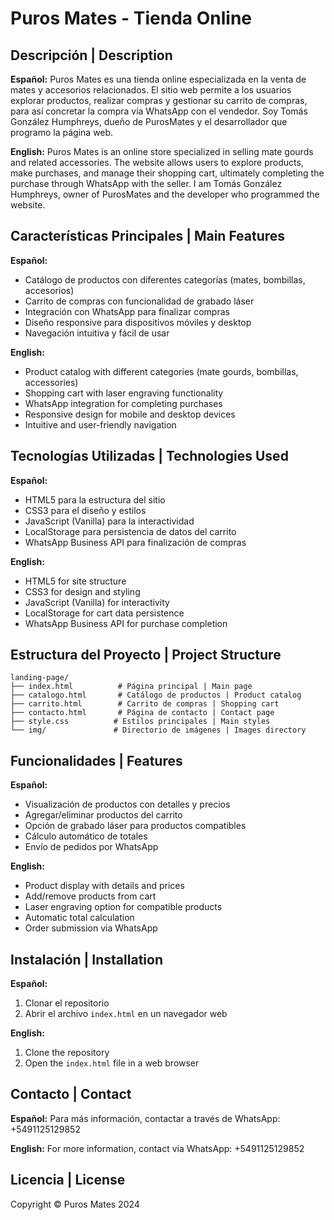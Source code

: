 # Puros Mates - Tienda Online

## Descripción | Description
**Español:**
Puros Mates es una tienda online especializada en la venta de mates y accesorios relacionados. El sitio web permite a los usuarios explorar productos, realizar compras y gestionar su carrito de compras, para así concretar la compra vía WhatsApp con el vendedor. Soy Tomás González Humphreys, dueño de PurosMates y el desarrollador que programo la página web.

**English:**
Puros Mates is an online store specialized in selling mate gourds and related accessories. The website allows users to explore products, make purchases, and manage their shopping cart, ultimately completing the purchase through WhatsApp with the seller. I am Tomás González Humphreys, owner of PurosMates and the developer who programmed the website.

## Características Principales | Main Features
**Español:**
- Catálogo de productos con diferentes categorías (mates, bombillas, accesorios)
- Carrito de compras con funcionalidad de grabado láser
- Integración con WhatsApp para finalizar compras
- Diseño responsive para dispositivos móviles y desktop
- Navegación intuitiva y fácil de usar

**English:**
- Product catalog with different categories (mate gourds, bombillas, accessories)
- Shopping cart with laser engraving functionality
- WhatsApp integration for completing purchases
- Responsive design for mobile and desktop devices
- Intuitive and user-friendly navigation

## Tecnologías Utilizadas | Technologies Used
**Español:**
- HTML5 para la estructura del sitio
- CSS3 para el diseño y estilos
- JavaScript (Vanilla) para la interactividad
- LocalStorage para persistencia de datos del carrito
- WhatsApp Business API para finalización de compras

**English:**
- HTML5 for site structure
- CSS3 for design and styling
- JavaScript (Vanilla) for interactivity
- LocalStorage for cart data persistence
- WhatsApp Business API for purchase completion

## Estructura del Proyecto | Project Structure
```
landing-page/
├── index.html          # Página principal | Main page
├── catalogo.html       # Catálogo de productos | Product catalog
├── carrito.html        # Carrito de compras | Shopping cart
├── contacto.html       # Página de contacto | Contact page
├── style.css          # Estilos principales | Main styles
└── img/               # Directorio de imágenes | Images directory
```

## Funcionalidades | Features
**Español:**
- Visualización de productos con detalles y precios
- Agregar/eliminar productos del carrito
- Opción de grabado láser para productos compatibles
- Cálculo automático de totales
- Envío de pedidos por WhatsApp

**English:**
- Product display with details and prices
- Add/remove products from cart
- Laser engraving option for compatible products
- Automatic total calculation
- Order submission via WhatsApp

## Instalación | Installation
**Español:**
1. Clonar el repositorio
2. Abrir el archivo `index.html` en un navegador web

**English:**
1. Clone the repository
2. Open the `index.html` file in a web browser

## Contacto | Contact
**Español:**
Para más información, contactar a través de WhatsApp: +5491125129852

**English:**
For more information, contact via WhatsApp: +5491125129852

## Licencia | License
Copyright © Puros Mates 2024 
